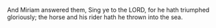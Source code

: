 And Miriam answered them, Sing ye to the LORD, for he hath triumphed gloriously; the horse and his rider hath he thrown into the sea.
